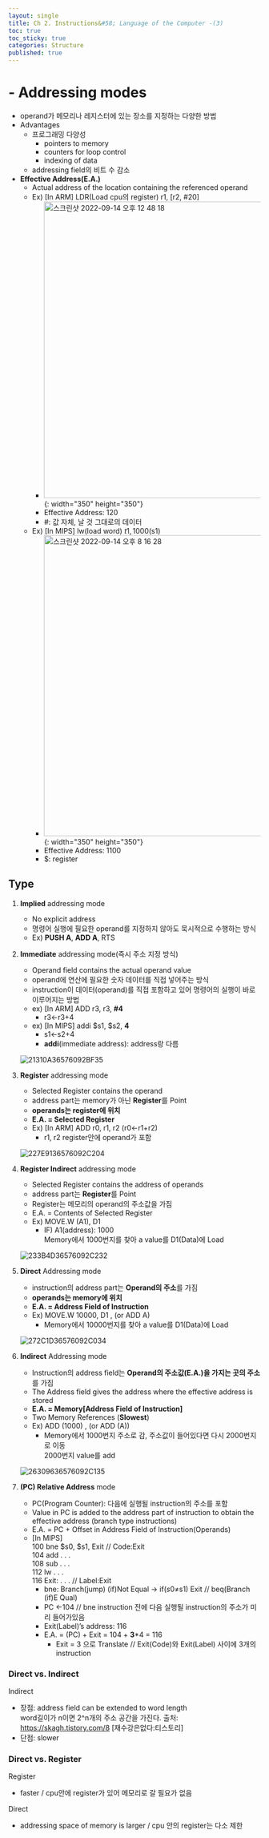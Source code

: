 ```yaml
---
layout: single
title: Ch 2. Instructions&#58; Language of the Computer -(3)
toc: true
toc_sticky: true
categories: Structure
published: true
---
```


# - Addressing modes
* operand가 메모리나 레지스터에 있는 장소를 지정하는 다양한 방법
* Advantages
    * 프로그래밍 다양성
        * pointers to memory
        * counters for loop control
        * indexing of data
    * addressing field의 비트 수 감소
* **Effective Address(E.A.)**
    * Actual address of the location containing the referenced operand
    * Ex) \[In ARM\]  LDR(Load cpu의 register) r1, [r2, #20]
        * <img width="592" alt="스크린샷 2022-09-14 오후 12 48 18" src="https://user-images.githubusercontent.com/63464299/190156153-f3ef6bc6-da03-4e74-968a-9c510f079f4e.png">{: width="350" height="350"}
        * Effective Address: 120
        * #: 값 자체, 날 것 그대로의 데이터
    * Ex) \[In MIPS\]  lw(load word) $t1, 1000($s1)
        * <img width="601" alt="스크린샷 2022-09-14 오후 8 16 28" src="https://user-images.githubusercontent.com/63464299/190156160-1e9df0c9-6359-408a-8a17-de849033c2b0.png">{: width="350" height="350"}
        * Effective Address: 1100
        * $: register

## Type 

1. **Implied** addressing mode 
	* No explicit address
	* 명령어 실행에 필요한 operand를 지정하지 않아도 묵시적으로 수행하는 방식
	* Ex) **PUSH A**, **ADD A**, RTS 
	
2. **Immediate** addressing mode(즉시 주소 지정 방식)
	* Operand field contains the actual operand value 
	* operand에 연산에 필요한 숫자 데이터를 직접 넣어주는 방식
	* instruction이 데이터(operand)를 직접 포함하고 있어 명령어의 실행이 바로 이루어지는 방법
	* ex) \[In ARM\] ADD r3, r3, **#4**
	  * r3←r3+4
	* ex) \[In MIPS\] addi $s1, $s2, **4**
		* s1←s2+4
		* **addi**(immediate address): address랑 다름
	
	![21310A36576092BF35](https://user-images.githubusercontent.com/63464299/190400084-d50080ac-a11a-4fd4-b874-99867b77ffac.jpeg)

3. **Register** addressing mode
	* Selected Register contains the operand
	* address part는 memory가 아닌 **Register**를 Point
	* **operands는 register에 위치**
	* **E.A. = Selected Register**
	* Ex) \[In ARM\] ADD r0, r1, r2 (r0←r1+r2)
		* r1, r2 register안에 operand가 포함
		
	![227E9136576092C204](https://user-images.githubusercontent.com/63464299/190403490-8f5b17b1-27e9-44b6-86ee-a77ea7f973d6.jpeg)
	
4. **Register Indirect** addressing mode
	* Selected Register contains the address of operands
	* address part는 **Register**를 Point
	* Register는 메모리의 operand의 주소값을 가짐
	* E.A. = Contents of Selected Register
	* Ex) MOVE.W (A1), D1
		* IF) A1(address): 1000<br/>
		 	Memory에서 1000번지를 찾아 a value를 D1(Data)에 Load
		
	![233B4D36576092C232](https://user-images.githubusercontent.com/63464299/190403521-c54e9492-cb5e-49ea-9f82-464923f8a392.jpeg)	
			
5. **Direct** Addressing mode
	* instruction의 address part는 **Operand의 주소**를 가짐
	* **operands는 memory에 위치**
	* **E.A. = Address Field of Instruction**
	* Ex) MOVE.W 10000, D1 , (or ADD A)
		* Memory에서 10000번지를 찾아 a value를 D1(Data)에 Load
		
	![272C1D36576092C034](https://user-images.githubusercontent.com/63464299/190400343-e02ffbc0-d629-425d-88a2-8445a566cad5.jpeg)
	
6. **Indirect** Addressing mode
	* Instruction의 address field는 **Operand의 주소값(E.A.)을 가지는 곳의 주소**를 가짐
	* The Address field gives the address where the effective address is stored
	* **E.A. = Memory[Address Field of Instruction]**
	* Two Memory References (**Slowest**)
	* Ex) ADD (1000) , (or ADD (A))
		* Memory에서 1000번지 주소로 감, 주소값이 들어있다면 다시 2000번지로 이동
		   <br/> 2000번지 value를 add

	![26309636576092C135](https://user-images.githubusercontent.com/63464299/190401758-d28484db-5fcb-471d-9046-0c1d4a6885e4.jpeg)
		   
7. **(PC) Relative Address** mode
	* PC(Program Counter): 다음에 실행될 instruction의 주소를 포함
	* Value in PC is added to the address part of instruction to obtain the effective address (branch type instructions)
	* E.A. = PC + Offset in Address Field of Instruction(Operands)
	* \[In MIPS\]<br/>
		100     bne $s0, $s1, Exit // Code:Exit<br/>
    104     add . . .<br/>
		108     sub . . .<br/>
		112     lw  . . .<br/>
		116   Exit: . . . // Label:Exit<br/>
		* bne: Branch(jump) (if)Not Equal → if($s0≠$s1) Exit // beq(Branch (if)E Qual)
		* PC ←104 // bne instruction 전에 다음 실행될 instruction의 주소가 미리 들어가있음
		* Exit(Label)’s address: 116
		* E.A. = (PC) + Exit = 104 + **3***4 = 116
			* Exit = 3 으로 Translate // Exit(Code)와 Exit(Label) 사이에 3개의 instruction

### Direct vs. Indirect
Indirect
* 장점: address field can be extended to word length<br/> word길이가 n이면 2^n개의 주소 공간을 가진다.
출처: https://skagh.tistory.com/8 [재수강은없다:티스토리]
* 단점: slower

### Direct vs. Register
Register
* faster / cpu안에 register가 있어 메모리로 갈 필요가 없음<br/>

Direct
* addressing space of memory is larger / cpu 안의 register는 다소 제한

